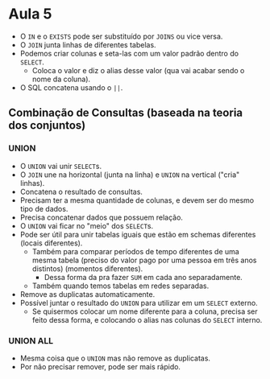 # Aula 5

* O `IN` e o `EXISTS` pode ser substituído por `JOINS` ou vice versa.
* O `JOIN` junta linhas de diferentes tabelas.
* Podemos criar colunas e seta-las com um valor padrão dentro do `SELECT`.
  * Coloca o valor e diz o alias desse valor (qua vai acabar sendo o nome da coluna).
* O SQL concatena usando o `||`.

## Combinação de Consultas (baseada na teoria dos conjuntos)
### UNION
* O `UNION` vai unir `SELECT`s.
* O `JOIN` une na horizontal (junta na linha) e `UNION` na vertical ("cria" linhas).
* Concatena o resultado de consultas.
* Precisam ter a mesma quantidade de colunas, e devem ser do mesmo tipo de dados.
* Precisa concatenar dados que possuem relação.
* O `UNION` vai ficar no "meio" dos `SELECT`s.
* Pode ser útil para unir tabelas iguais que estão em schemas diferentes (locais diferentes).
  * Também para comparar períodos de tempo diferentes de uma mesma tabela (preciso do valor pago por uma pessoa em três anos distintos) (momentos diferentes).
    * Dessa forma da pra fazer `SUM` em cada ano separadamente.
  * Também quando temos tabelas em redes separadas.
* Remove as duplicatas automaticamente.
* Possível juntar o resultado do `UNION` para utilizar em um `SELECT` externo.
  * Se quisermos colocar um nome diferente para a coluna, precisa ser feito dessa forma, e colocando o alias nas colunas do `SELECT` interno.

### UNION ALL
* Mesma coisa que o `UNION` mas não remove as duplicatas.
* Por não precisar remover, pode ser mais rápido.
